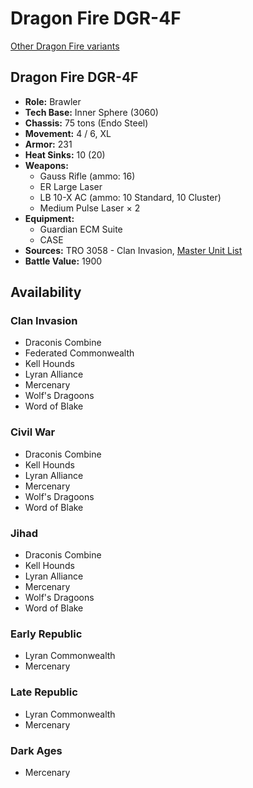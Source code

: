 # Dragon Fire DGR-4F

[Other Dragon Fire variants](../dragon_fire.md)

## Dragon Fire DGR-4F
- **Role:** Brawler
- **Tech Base:** Inner Sphere (3060)
- **Chassis:** 75 tons (Endo Steel)
- **Movement:** 4 / 6, XL
- **Armor:** 231
- **Heat Sinks:** 10 (20)
- **Weapons:**
  - Gauss Rifle (ammo: 16)
  - ER Large Laser
  - LB 10-X AC (ammo: 10 Standard, 10 Cluster)
  - Medium Pulse Laser × 2
- **Equipment:**
  - Guardian ECM Suite
  - CASE
- **Sources:** TRO 3058 - Clan Invasion, [Master Unit List](http://masterunitlist.info/Unit/Details/914/dragon-fire-dgr-4f)
- **Battle Value:** 1900

## Availability

### Clan Invasion
- Draconis Combine
- Federated Commonwealth
- Kell Hounds
- Lyran Alliance
- Mercenary
- Wolf's Dragoons
- Word of Blake

### Civil War
- Draconis Combine
- Kell Hounds
- Lyran Alliance
- Mercenary
- Wolf's Dragoons
- Word of Blake

### Jihad
- Draconis Combine
- Kell Hounds
- Lyran Alliance
- Mercenary
- Wolf's Dragoons
- Word of Blake

### Early Republic
- Lyran Commonwealth
- Mercenary

### Late Republic
- Lyran Commonwealth
- Mercenary

### Dark Ages
- Mercenary


